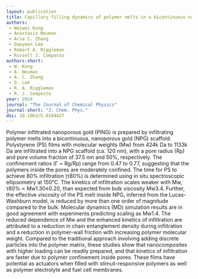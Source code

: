 ```yaml
---
layout: publication
title: Capillary filling dynamics of polymer melts in a bicontinuous nanoporous scaffold
authors:
 - Weiwei Kong
 - Anastasia Neuman
 - Aria C. Zhang
 - Daeyeon Lee
 - Robert A. Riggleman
 - Russell J. Composto
authors-short:
 - W. Kong
 - A. Neuman
 - A. C. Zhang
 - D. Lee
 - R. A. Riggleman
 - R. J. Composto
year: 2024
journal: "The Journal of Chemical Physics"
journal-short: "J. Chem. Phys."
doi: 10.1063/5.0184427
---
```

Polymer infiltrated nanoporous gold (PING) is prepared by infiltrating polymer melts into a bicontinuous, nanoporous gold (NPG) scaffold. Polystyrene (PS) films with molecular weights (Mw) from 424k Da to 1133k Da are infiltrated into a NPG scaffold (ca. 120 nm), with a pore radius (Rp) and pore volume fraction of 37.5 nm and 50%, respectively. The confinement ratios (Γ = Rg/Rp) range from 0.47 to 0.77, suggesting that the polymers inside the pores are moderately confined. The time for PS to achieve 80% infiltration (τ80%) is determined using in situ spectroscopic ellipsometry at 150℃. The kinetics of infiltration scales weaker with Mw, τ80% ∝ Mw1.30±0.20, than expected from bulk viscosity Mw3.4. Further, the effective viscosity of the PS melt inside NPG, inferred from the Lucas-Washburn model, is reduced by more than one order of magnitude compared to the bulk. Molecular dynamics (MD) simulation results are in good agreement with experiments predicting scaling as Mw1.4. The reduced dependence of Mw and the enhanced kinetics of infiltration are attributed to a reduction in chain entanglement density during infiltration and a reduction in polymer-wall friction with increasing polymer molecular weight. Compared to the traditional approach involving adding discrete particles into the polymer matrix, these studies show that nanocomposites with higher loading can be readily prepared, and that kinetics of infiltration are faster due to polymer confinement inside pores. These films have potential as actuators when filled with stimuli-responsive polymers as well as polymer electrolyte and fuel cell membranes.
